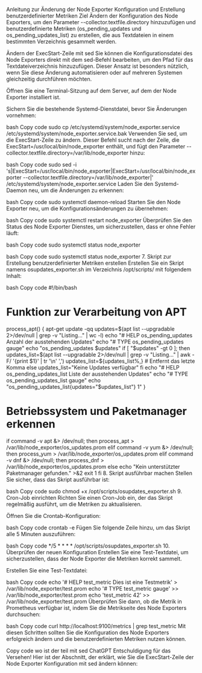 Anleitung zur Änderung der Node Exporter Konfiguration und Erstellung benutzerdefinierter Metriken
Ziel
Ändern der Konfiguration des Node Exporters, um den Parameter --collector.textfile.directory hinzuzufügen und benutzerdefinierte Metriken (os_pending_updates und os_pending_updates_list) zu erstellen, die aus Textdateien in einem bestimmten Verzeichnis gesammelt werden.

Ändern der ExecStart-Zeile mit sed
Sie können die Konfigurationsdatei des Node Exporters direkt mit dem sed-Befehl bearbeiten, um den Pfad für das Textdateiverzeichnis hinzuzufügen. Dieser Ansatz ist besonders nützlich, wenn Sie diese Änderung automatisieren oder auf mehreren Systemen gleichzeitig durchführen möchten.

Öffnen Sie eine Terminal-Sitzung auf dem Server, auf dem der Node Exporter installiert ist.

Sichern Sie die bestehende Systemd-Dienstdatei, bevor Sie Änderungen vornehmen:

bash
Copy code
sudo cp /etc/systemd/system/node_exporter.service /etc/systemd/system/node_exporter.service.bak
Verwenden Sie sed, um die ExecStart-Zeile zu ändern. Dieser Befehl sucht nach der Zeile, die ExecStart=/usr/local/bin/node_exporter enthält, und fügt den Parameter --collector.textfile.directory=/var/lib/node_exporter hinzu:

bash
Copy code
sudo sed -i 's|ExecStart=/usr/local/bin/node_exporter|ExecStart=/usr/local/bin/node_exporter --collector.textfile.directory=/var/lib/node_exporter|' /etc/systemd/system/node_exporter.service
Laden Sie den Systemd-Daemon neu, um die Änderungen zu erkennen:

bash
Copy code
sudo systemctl daemon-reload
Starten Sie den Node Exporter neu, um die Konfigurationsänderungen zu übernehmen:

bash
Copy code
sudo systemctl restart node_exporter
Überprüfen Sie den Status des Node Exporter Dienstes, um sicherzustellen, dass er ohne Fehler läuft:

bash
Copy code
sudo systemctl status node_exporter

bash
Copy code
sudo systemctl status node_exporter
7. Skript zur Erstellung benutzerdefinierter Metriken erstellen
Erstellen Sie ein Skript namens osupdates_exporter.sh im Verzeichnis /opt/scripts/ mit folgendem Inhalt:

bash
Copy code
#!/bin/bash

# Funktion zur Verarbeitung von APT
process_apt() {
    apt-get update -qq
    updates=$(apt list --upgradable 2>/dev/null | grep -v "Listing..." | wc -l)
    echo "# HELP os_pending_updates Anzahl der ausstehenden Updates"
    echo "# TYPE os_pending_updates gauge"
    echo "os_pending_updates $updates"
    if [ "$updates" -gt 0 ]; then
        updates_list=$(apt list --upgradable 2>/dev/null | grep -v "Listing..." | awk -F/ '{print $1}' | tr '\n' ',')
        updates_list=${updates_list%,}  # Entfernt das letzte Komma
    else
        updates_list="Keine Updates verfügbar"
    fi
    echo "# HELP os_pending_updates_list Liste der ausstehenden Updates"
    echo "# TYPE os_pending_updates_list gauge"
    echo "os_pending_updates_list{updates=\"$updates_list\"} 1"
}

# Betriebssystem und Paketmanager erkennen
if command -v apt &> /dev/null; then
    process_apt > /var/lib/node_exporter/os_updates.prom
elif command -v yum &> /dev/null; then
    process_yum > /var/lib/node_exporter/os_updates.prom
elif command -v dnf &> /dev/null; then
    process_dnf > /var/lib/node_exporter/os_updates.prom
else
    echo "Kein unterstützter Paketmanager gefunden." >&2
    exit 1
fi
8. Skript ausführbar machen
Stellen Sie sicher, dass das Skript ausführbar ist:

bash
Copy code
sudo chmod +x /opt/scripts/osupdates_exporter.sh
9. Cron-Job einrichten
Richten Sie einen Cron-Job ein, der das Skript regelmäßig ausführt, um die Metriken zu aktualisieren.

Öffnen Sie die Crontab-Konfiguration:

bash
Copy code
crontab -e
Fügen Sie folgende Zeile hinzu, um das Skript alle 5 Minuten auszuführen:

bash
Copy code
*/5 * * * * /opt/scripts/osupdates_exporter.sh
10. Überprüfen der neuen Konfiguration
Erstellen Sie eine Test-Textdatei, um sicherzustellen, dass der Node Exporter die Metriken korrekt sammelt.

Erstellen Sie eine Test-Textdatei:

bash
Copy code
echo '# HELP test_metric Dies ist eine Testmetrik' > /var/lib/node_exporter/test.prom
echo '# TYPE test_metric gauge' >> /var/lib/node_exporter/test.prom
echo 'test_metric 42' >> /var/lib/node_exporter/test.prom
Überprüfen Sie dann, ob die Metrik in Prometheus verfügbar ist, indem Sie die Metrikseite des Node Exporters durchsuchen:

bash
Copy code
curl http://localhost:9100/metrics | grep test_metric
Mit diesen Schritten sollten Sie die Konfiguration des Node Exporters erfolgreich ändern und die benutzerdefinierten Metriken nutzen können.

Copy code
wo ist der teil mit sed
ChatGPT
Entschuldigung für das Versehen! Hier ist der Abschnitt, der erklärt, wie Sie die ExecStart-Zeile der Node Exporter Konfiguration mit sed ändern können:
